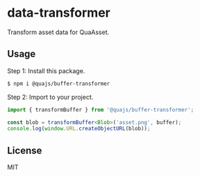 # data-transformer

Transform asset data for QuaAsset.

## Usage

Step 1: Install this package.

```bash
$ npm i @quajs/buffer-transformer
```

Step 2: Import to your project.

```ts
import { transformBuffer } from '@quajs/buffer-transformer';

const blob = transformBuffer<Blob>('asset.png', buffer);
console.log(window.URL.createObjectURL(blob));
```

## License

MIT
